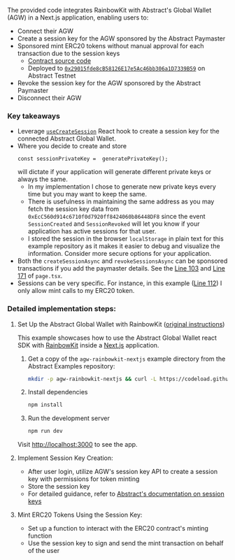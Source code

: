 The provided code integrates RainbowKit with Abstract's Global Wallet (AGW) in a Next.js application, enabling users to:
- Connect their AGW
- Create a session key for the AGW sponsored by the Abstract Paymaster
- Sponsored mint ERC20 tokens without manual approval for each transaction due to the session keys
   - [Contract source code](https://github.com/rookmate/testing-abstract-erc20-zksync/blob/main/src/SimpleToken.sol)
   - Deployed to [`0x29015fde8cB58126E17e5Ac46bb306a1D7339B59`](https://explorer.testnet.abs.xyz/address/0x29015fde8cB58126E17e5Ac46bb306a1D7339B59) on Abstract Testnet
- Revoke the session key for the AGW sponsored by the Abstract Paymaster
- Disconnect their AGW

### Key takeaways

- Leverage [`useCreateSession`](https://docs.abs.xyz/abstract-global-wallet/agw-react/hooks/useCreateSession) React hook to create a session key for the connected Abstract Global Wallet.
- Where you decide to create and store
  ```tsx
  const sessionPrivateKey =  generatePrivateKey();
  ```
  will dictate if your application will generate different private keys or always the same.
	- In my implementation I chose to generate new private keys every time but you may want to keep the same.
	- There is usefulness in maintaining the same address as you may fetch the session key data from `0xEcC560d914c6710f0d7920ff8424060b86448DF8` since the event `SessionCreated` and `SessionRevoked` will let you know if your application has active sessions for that user.
	- I stored the session in the browser `localStorage` in plain text for this example repository as it makes it easier to debug and visualize the information. Consider more secure options for your application.
- Both the `createSessionAsync` and `revokeSessionsAsync` can be sponsored transactions if you add the paymaster details. See the [Line 103](https://github.com/rookmate/testing-agw-rainbowkit-nextjs/blob/main/src/app/page.tsx#L103) and [Line 171](https://github.com/rookmate/testing-agw-rainbowkit-nextjs/blob/main/src/app/page.tsx#L171) of `page.tsx`.
- Sessions can be very specific. For instance, in this example ([Line 112](https://github.com/rookmate/testing-agw-rainbowkit-nextjs/blob/main/src/app/page.tsx#L112)) I only allow mint calls to my ERC20 token.

### Detailed implementation steps:

1. Set Up the Abstract Global Wallet with RainbowKit ([original instructions](https://github.com/Abstract-Foundation/examples/blob/main/agw-rainbowkit-nextjs/README.md))

    This example showcases how to use the Abstract Global Wallet react SDK with [RainbowKit](https://www.rainbowkit.com/) inside a [Next.js](https://nextjs.org/) application.

    1. Get a copy of the `agw-rainbowkit-nextjs` example directory from the Abstract Examples repository:

       ```bash
       mkdir -p agw-rainbowkit-nextjs && curl -L https://codeload.github.com/Abstract-Foundation/examples/tar.gz/main | tar -xz --strip=2 -C agw-rainbowkit-nextjs examples-main/agw-rainbowkit-nextjs && cd agw-rainbowkit-nextjs
       ```

    2. Install dependencies

       ```bash
       npm install
       ```

    3. Run the development server

       ```bash
       npm run dev
       ```

      Visit [http://localhost:3000](http://localhost:3000) to see the app.

2. Implement Session Key Creation:
   - After user login, utilize AGW's session key API to create a session key with permissions for token minting
   - Store the session key
   - For detailed guidance, refer to [Abstract's documentation on session keys](https://docs.abs.xyz/abstract-global-wallet/agw-client/session-keys/overview)

3. Mint ERC20 Tokens Using the Session Key:
   - Set up a function to interact with the ERC20 contract's minting function
   - Use the session key to sign and send the mint transaction on behalf of the user

